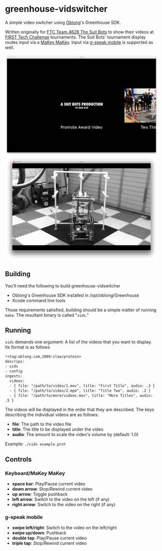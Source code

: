 greenhouse-vidswitcher
======================

A simple video switcher using [Oblong](http://oblong.com/)'s Greenhouse SDK.

Written originally for [FTC Team 4628 The Suit Bots](http://suitbots.com/) to
show their videos at [FIRST Tech Challenge](http://www.usfirst.org/roboticsprograms/ftc)
tournaments.  The Suit Bots' tournament display routes input via a
[MaKey MaKey](http://makeymakey.com/).  Input via
[g-speak mobile](https://itunes.apple.com/us/app/g-speak-mobile/id460504931?mt=8)
is supported as well.


<img src="./img/greenhouse-vids-pushed-back.png" alt="Greenhouse Videos: pushed back"/>

<img src="./img/greenhouse-vids-running.png" alt="Greenhouse Videos: running"/>

Building
--------

You'll need the following to build greenhouse-vidswitcher

* Oblong's Greenhouse SDK installed in /opt/oblong/Greenhouse
* Xcode command line tools

Those requirements satisfied, building should be a simple matter of running `make`.
The resultant binary is called "`vids`."

Running
-------

`vids` demands one argument: A list of the videos that you want to display.  Its format
is as follows

    !<tag:oblong.com,2009:slaw/protein>
    descrips:
    - vids
    - config
    ingests:
      videos:
      - { file: "/path/to/video/1.mov", title: "First Title", audio: .3 }
      - { file: "/path/to/video/2.mp4", title: "Title Two", audio: .2 }
      - { file: "/path/to/more/videos.mov", title: "More Titles", audio: .5 }

The videos will be displayed in the order that they are described.  The keys describing
the individual videos are as follows:

* **file**: The path to the video file
* **title**: The title to be displayed under the video
* **audio**: The amount to scale the video's volume by (default: 1.0)

Example: `./vids example.prot`

Controls
--------

### Keyboard/MaKey MaKey

* **space bar**: Play/Pause current video
* **down arrow**: Stop/Rewind current video
* **up arrow**: Toggle pushback
* **left arrow**: Switch to the video on the left (if any)
* **right arrow**: Switch to the video on the right (if any)


### g-speak mobile

* **swipe left/right**: Switch to the video on the left/right
* **swipe up/down**: Pushback
* **double tap**: Play/Pause current video
* **triple tap**: Stop/Rewind current video
